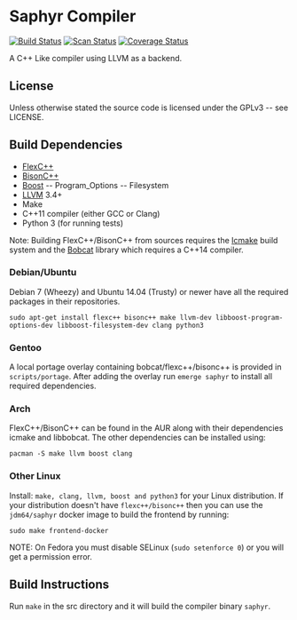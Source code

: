 # Saphyr Compiler
[![Build Status](https://travis-ci.org/jdm64/saphyr.svg)](https://travis-ci.org/jdm64/saphyr)
[![Scan Status](https://scan.coverity.com/projects/4591/badge.svg)](https://scan.coverity.com/projects/4591)
[![Coverage Status](https://coveralls.io/repos/jdm64/saphyr/badge.svg?branch=master)](https://coveralls.io/r/jdm64/saphyr?branch=master)

A C++ Like compiler using LLVM as a backend.

## License ##

Unless otherwise stated the source code is licensed under the GPLv3 -- see LICENSE.

## Build Dependencies ##

* [FlexC++](https://fbb-git.github.io/flexcpp/)
* [BisonC++](https://fbb-git.github.io/bisoncpp/)
* [Boost](http://www.boost.org/)
-- Program_Options
-- Filesystem
* [LLVM](http://llvm.org/) 3.4+
* Make
* C++11 compiler (either GCC or Clang)
* Python 3 (for running tests)

Note: Building FlexC++/BisonC++ from sources requires the [Icmake](https://fbb-git.github.io/icmake/) build
system and the [Bobcat](https://fbb-git.github.io/bobcat/) library which requires a C++14 compiler.

### Debian/Ubuntu ###

Debian 7 (Wheezy) and Ubuntu 14.04 (Trusty) or newer have all the required packages in their repositories.

`sudo apt-get install flexc++ bisonc++ make llvm-dev libboost-program-options-dev libboost-filesystem-dev clang python3`

### Gentoo ###

A local portage overlay containing bobcat/flexc++/bisonc++ is provided in `scripts/portage`.
After adding the overlay run `emerge saphyr` to install all required dependencies.

### Arch ###

FlexC++/BisonC++ can be found in the AUR along with their dependencies icmake and libbobcat.
The other dependencies can be installed using:

`pacman -S make llvm boost clang`

### Other Linux ###

Install: `make, clang, llvm, boost and python3` for your Linux distribution. If your distribution doesn't
have `flexc++/bisonc++` then you can use the `jdm64/saphyr` docker image to build the frontend by running:

`sudo make frontend-docker`

NOTE: On Fedora you must disable SELinux (`sudo setenforce 0`) or you will get a permission error.

## Build Instructions ##

Run `make` in the src directory and it will build the compiler binary `saphyr`.
